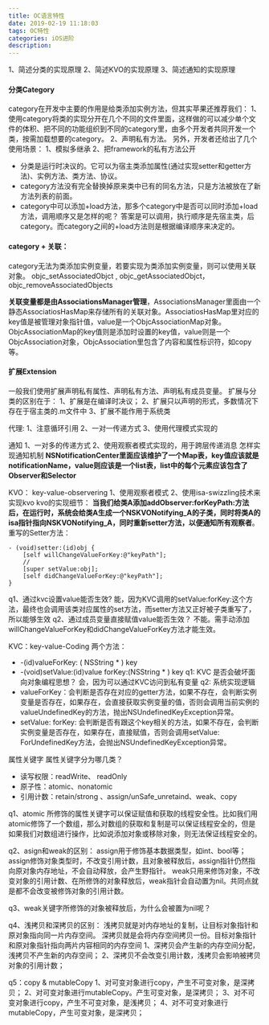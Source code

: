 ```yaml
---
title: OC语言特性
date: 2019-02-19 11:18:03
tags: OC特性
categories: iOS进阶
description: 
---
```


1、简述分类的实现原理
2、简述KVO的实现原理
3、简述通知的实现原理

#### 分类Category
category在开发中主要的作用是给类添加实例方法，但其实苹果还推荐我们：
1、使用category将类的实现分开在几个不同的文件里面，这样做的可以减少单个文件的体积、把不同的功能组织到不同的category里，由多个开发者共同开发一个类，按需加载想要的category。
2、声明私有方法。
另外，开发者还给出了几个使用场景：
1、模拟多继承
2、把framework的私有方法公开

* 分类是运行时决议的。它可以为宿主类添加属性(通过实现setter和getter方法)、实例方法、类方法、协议。
* category方法没有完全替换掉原来类中已有的同名方法，只是方法被放在了新方法列表的前面。
* category中可以添加+load方法，那多个category中是否可以同时添加+load方法，调用顺序又是怎样的呢？
答案是可以调用，执行顺序是先宿主类，后category。而category之间的+load方法则是根据编译顺序来决定的。

#### category + 关联：
category无法为类添加实例变量，若要实现为类添加实例变量，则可以使用关联对象。
objc_setAssociatedObjct , 
objc_getAssociatedObjct，
objc_removeAssociatedObjects

**关联变量都是由AssociationsManager管理**，AssociationsManager里面由一个静态AssociatiosHasMap来存储所有的关联对象。AssociatiosHasMap里对应的key值是被管理对象指针值，value是一个ObjcAssociationMap对象。ObjcAssociationMap的key值则是添加时设置的key值，value则是一个ObjcAssociation对象，ObjcAssociation里包含了内容和属性标识符，如copy等。

####  扩展Extension
一般我们使用扩展声明私有属性、声明私有方法、声明私有成员变量。
扩展与分类的区别在于：
1、扩展是在编译时决议；
2、扩展只以声明的形式，多数情况下存在于宿主类的.m文件中
3、扩展不能作用于系统类

代理:
1、注意循环引用
2、一对一传递方式
3、使用代理模式实现的

通知
1、一对多的传递方式
2、使用观察者模式实现的，用于跨层传递消息
怎样实现通知机制
**NSNotificationCenter里面应该维护了一个Map表，key值应该就是notificationName，value则应该是一个list表，list中的每个元素应该包含了Observer和Selector**

KVO： key-value-observering
1、使用观察者模式
2、使用isa-swizzling技术来实现kvo
kvo的实现细节：
**当我们给类A添加addObserver:forKeyPath:方法后，在运行时，系统会给类A生成一个NSKVONotifying_A的子类，同时将类A的isa指针指向NSKVONotifying_A，同时重新setter方法，以便通知所有观察者**。
重写的Setter方法：
```OC
- (void)setter:(id)obj {
    [self willChangeValueForKey:@"keyPath"];
    //
    [super setValue:obj];
    [self didChangeValueForKey:@"keyPath"];
}
```

q1、通过kvc设置value能否生效?
能，因为KVC调用的setValue:forKey:这个方法，最终也会调用该类对应属性的set方法，而setter方法又正好被子类重写了，所以能够生效
q2、通过成员变量直接赋值value能否生效？
不能。需手动添加willChangeValueForKey和didChangeValueForKey方法才能生效。

KVC：key-value-Coding
两个方法：
*  -(id)valueForKey: ( NSString * ) key
*  -(void)setValue:(id)value forKey:(NSString * ) key
q1: KVC 是否会破坏面向对象编程思想？
会，因为可以通过KVC访问到私有变量
q2: 系统实现逻辑
* valueForKey：会判断是否存在对应的getter方法，如果不存在，会判断实例变量是否存在，如果存在，会直接获取实例变量的值，否则会调用当前实例的 valueUndefinedKey的方法，抛出NSUndefinedKeyException异常。
* setValue: forKey: 会判断是否有跟这个key相关的方法，如果不存在，会判断实例变量是否存在，如果存在，直接赋值，否则会调用setValue: ForUndefinedKey方法，会抛出NSUndefinedKeyException异常。

属性关键字
属性关键字分为哪几类？
* 读写权限：readWrite、 readOnly
* 原子性：atomic、nonatomic
* 引用计数：retain/strong 、assign/unSafe_unretaind、weak、copy

q1、atomic 所修饰的属性关键字可以保证赋值和获取的线程安全性。比如我们用atomic修饰了一个数组，那么对数组的获取和复制是可以保证线程安全的，但是如果我们对数组进行操作，比如说添加对象或移除对象，则无法保证线程安全的。

q2、asign和weak的区别： assign用于修饰基本数据类型，如int、bool等；assign修饰对象类型时，不改变引用计数，且对象被释放后，assign指针仍然指向原对象内存地址，不会自动释放，会产生野指针。 weak只用来修饰对象，不改变对象的引用计数、在所修饰的对象释放后，weak指针会自动置为nil。共同点就是都不会改变被修饰对象的引用计数。

q3、weak关键字所修饰的对象被释放后，为什么会被置为nil呢？

q4、浅拷贝和深拷贝的区别：
浅拷贝就是对内存地址的复制，让目标对象指针和原对象指向同一片内存空间。
深拷贝就是会将内存空间拷贝一份。目标对象指针和原对象指针指向两片内容相同的内存空间
1、深拷贝会产生新的内存空间分配，浅拷贝不产生新的内存空间；
2、深拷贝不会改变引用计数，浅拷贝会影响被拷贝对象的引用计数； 

q5：copy & mutableCopy
1、对可变对象进行copy，产生不可变对象，是深拷贝；
2、对可变对象进行mutableCopy。产生可变对象，是深拷贝；
3、对不可变对象进行copy，产生不可变对象，是浅拷贝；
4、对不可变对象进行mutableCopy，产生可变对象，是深拷贝；













